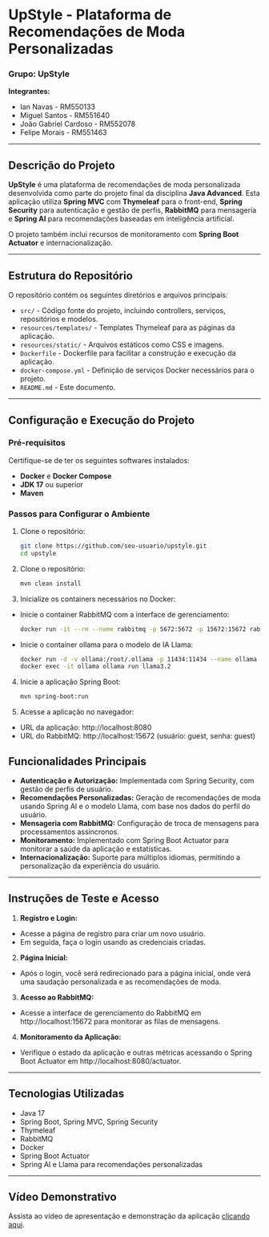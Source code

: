 # UpStyle - Plataforma de Recomendações de Moda Personalizadas

### Grupo: UpStyle

**Integrantes:**
- Ian Navas - RM550133
- Miguel Santos -  RM551640
- João Gabriel Cardoso - RM552078
- Felipe Morais - RM551463

---

## Descrição do Projeto

**UpStyle** é uma plataforma de recomendações de moda personalizada desenvolvida como parte do projeto final da disciplina **Java Advanced**. Esta aplicação utiliza **Spring MVC** com **Thymeleaf** para o front-end, **Spring Security** para autenticação e gestão de perfis, **RabbitMQ** para mensageria e **Spring AI** para recomendações baseadas em inteligência artificial.

O projeto também inclui recursos de monitoramento com **Spring Boot Actuator** e internacionalização.

---

## Estrutura do Repositório

O repositório contém os seguintes diretórios e arquivos principais:
- `src/` - Código fonte do projeto, incluindo controllers, serviços, repositórios e modelos.
- `resources/templates/` - Templates Thymeleaf para as páginas da aplicação.
- `resources/static/` - Arquivos estáticos como CSS e imagens.
- `Dockerfile` - Dockerfile para facilitar a construção e execução da aplicação.
- `docker-compose.yml` - Definição de serviços Docker necessários para o projeto.
- `README.md` - Este documento.

---

## Configuração e Execução do Projeto

### Pré-requisitos

Certifique-se de ter os seguintes softwares instalados:
- **Docker** e **Docker Compose**
- **JDK 17** ou superior
- **Maven**

### Passos para Configurar o Ambiente

1. Clone o repositório:
   ```bash
   git clone https://github.com/seu-usuario/upstyle.git
   cd upstyle

2. Clone o repositório:
   ```bash
   mvn clean install

3. Inicialize os containers necessários no Docker:
  - Inicie o container RabbitMQ com a interface de gerenciamento:
    ```bash
    docker run -it --rm --name rabbitmq -p 5672:5672 -p 15672:15672 rabbitmq:4.0-management
  - Inicie o container ollama para o modelo de IA Llama:
      ```bash
    docker run -d -v ollama:/root/.ollama -p 11434:11434 --name ollama ollama/ollama
    docker exec -it ollama ollama run llama3.2

4. Inicie a aplicação Spring Boot:
   ```bash
   mvn spring-boot:run

6. Acesse a aplicação no navegador:
- URL da aplicação: http://localhost:8080
- URL do RabbitMQ: http://localhost:15672 (usuário: guest, senha: guest)

## Funcionalidades Principais
- **Autenticação e Autorização:** Implementada com Spring Security, com gestão de perfis de usuário.
- **Recomendações Personalizadas:** Geração de recomendações de moda usando Spring AI e o modelo Llama, com base nos dados do perfil do usuário.
- **Mensageria com RabbitMQ:** Configuração de troca de mensagens para processamentos assíncronos.
- **Monitoramento:** Implementado com Spring Boot Actuator para monitorar a saúde da aplicação e estatísticas.
- **Internacionalização:** Suporte para múltiplos idiomas, permitindo a personalização da experiência do usuário.

---

## Instruções de Teste e Acesso
1. **Registro e Login:**
- Acesse a página de registro para criar um novo usuário.
- Em seguida, faça o login usando as credenciais criadas.

2. **Página Inicial:**
- Após o login, você será redirecionado para a página inicial, onde verá uma saudação personalizada e as recomendações de moda.

3. **Acesso ao RabbitMQ:**
- Acesse a interface de gerenciamento do RabbitMQ em http://localhost:15672 para monitorar as filas de mensagens.

4. **Monitoramento da Aplicação:**
- Verifique o estado da aplicação e outras métricas acessando o Spring Boot Actuator em http://localhost:8080/actuator.


---

## Tecnologias Utilizadas
- Java 17
- Spring Boot, Spring MVC, Spring Security
- Thymeleaf
- RabbitMQ
- Docker
- Spring Boot Actuator
- Spring AI e Llama para recomendações personalizadas

---

## Vídeo Demonstrativo
Assista ao vídeo de apresentação e demonstração da aplicação [clicando aqui](https://linkdovideo).
